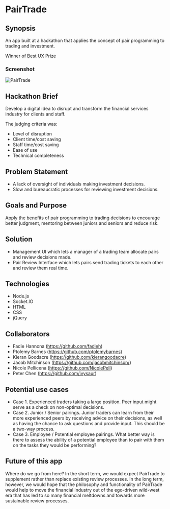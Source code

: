 # PairTrade

## Synopsis
An app built at a hackathon that applies the concept of pair programming to trading and investment.

Winner of Best UX Prize

### Screenshot
![PairTrade](https://raw.github.com/jacobmitchinson/fynhance/master/public/images/pair_window_screenshot.png)

## Hackathon Brief
Develop a digital idea to disrupt and transform the financial services industry for clients and staff.

The judging criteria was:
- Level of disruption
- Client time/cost saving
- Staff time/cost saving
- Ease of use
- Technical completeness

## Problem Statement
- A lack of oversight of individuals making investment decisions.
- Slow and bureaucratic processes for reviewing investment decisions.

## Goals and Purpose
Apply the benefits of pair programming to trading decisions to encourage better judgment, mentoring between juniors and seniors and reduce risk.

## Solution
- Management UI which lets a manager of a trading team allocate pairs and review decisions made.
- Pair Review Interface which lets pairs send trading tickets to each other and review them real time.

## Technologies
- Node.js
- Socket.IO
- HTML
- CSS
- jQuery

## Collaborators
- Fadie Hannona (https://github.com/fadieh)
- Ptolemy Barnes (https://github.com/ptolemybarnes)
- Kieran Goodacre (https://github.com/kierangoodacre)
- Jacob Mitchinson (https://github.com/jacobmitchinson/)
- Nicole Pellicena (https://github.com/NicolePell)
- Peter Chen (https://github.com/ivysaur)

## Potential use cases
- Case 1. Experienced traders taking a large position. Peer input might serve as a check on non-optimal decisions.
- Case 2. Junior / Senior pairings. Junior traders can learn from their more experienced peers by receiving advice on their decisions, as well as having the chance to ask questions and provide input. This should be a two-way process.
- Case 3. Employee / Potential employee pairings. What better way is there to assess the ability of a potential employee than to pair with them on the tasks they would be performing?

## Future of this app
Where do we go from here? In the short term, we would expect PairTrade to supplement rather than replace existing review processes. In the long term, however, we would hope that the philosophy and functionality of PairTrade would help to move the financial industry out of the ego-driven wild-west era that has led to so many financial meltdowns and towards more sustainable review processes.
